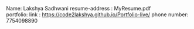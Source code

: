 Name: Lakshya Sadhwani
resume-address : MyResume.pdf  
portfolio: link :  https://code2lakshya.github.io/Portfolio-live/
phone number: 7754098890